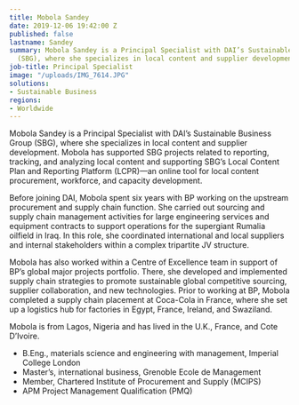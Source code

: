 ```yaml
---
title: Mobola Sandey
date: 2019-12-06 19:42:00 Z
published: false
lastname: Sandey
summary: Mobola Sandey is a Principal Specialist with DAI’s Sustainable Business Group
  (SBG), where she specializes in local content and supplier development.
job-title: Principal Specialist
image: "/uploads/IMG_7614.JPG"
solutions:
- Sustainable Business
regions:
- Worldwide
---
```


Mobola Sandey is a Principal Specialist with DAI’s Sustainable Business Group (SBG), where she specializes in local content and supplier development. Mobola has supported SBG projects related to reporting, tracking, and analyzing local content and supporting SBG’s Local Content Plan and Reporting Platform (LCPR)—an online tool for local content  procurement, workforce, and capacity development. 

Before joining DAI, Mobola spent six years with BP working on the upstream procurement and supply chain function. She carried out sourcing and supply chain management activities for large engineering services and equipment contracts to support operations for the supergiant Rumalia oilfield in Iraq. In this role, she coordinated international and local suppliers and internal stakeholders within a complex tripartite JV structure. 

Mobola has also worked within a Centre of Excellence team in support of BP’s global major projects portfolio. There, she developed and implemented supply chain strategies to promote sustainable global competitive sourcing, supplier collaboration, and new technologies. Prior to working at BP, Mobola completed a supply chain placement at Coca-Cola in France, where she set up a logistics hub for factories in Egypt, France, Ireland, and Swaziland.

Mobola is from Lagos, Nigeria and has lived in the U.K., France, and Cote D’Ivoire. 

* B.Eng., materials science and engineering with management, Imperial College London 
* Master’s, international business, Grenoble Ecole de Management 
* Member, Chartered Institute of Procurement and Supply (MCIPS)
* APM Project Management Qualification (PMQ)
